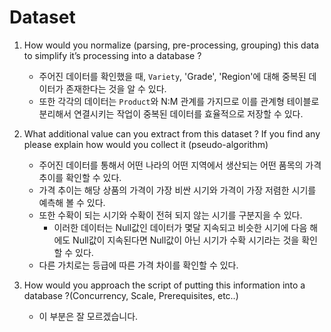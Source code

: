 # Dataset
1. How would you normalize (parsing, pre-processing, grouping) this data to simplify it’s processing into a database ?
   - 주어진 데이터를 확인했을 때, `Variety`, 'Grade', 'Region'에 대해 중복된 데이터가 존재한다는 것을 알 수 있다. 
   - 또한 각각의 데이터는 `Product`와 N:M 관계를 가지므로 이를 관계형 테이블로 분리해서 연결시키는 작업이 중복된 데이터를 효율적으로 저장할 수 있다.


2. What additional value can you extract from this dataset ? If you find any please explain how would you collect it (pseudo-algorithm)
   - 주어진 데이터를 통해서 어떤 나라의 어떤 지역에서 생산되는 어떤 품목의 가격 추이를 확인할 수 있다.
   - 가격 추이는 해당 상품의 가격이 가장 비싼 시기와 가격이 가장 저렴한 시기를 예측해 볼 수 있다.
   - 또한 수확이 되는 시기와 수확이 전혀 되지 않는 시기를 구분지을 수 있다.
     - 이러한 데이터는 Null값인 데이터가 몇달 지속되고 비슷한 시기에 다음 해에도 Null값이 지속된다면 Null값이 아닌 시기가 수확 시기라는 것을 확인할 수 있다.
   - 다른 가치로는 등급에 따른 가격 차이를 확인할 수 있다.


3. How would you approach the script of putting this information into a database ?(Concurrency, Scale, Prerequisites, etc..)
   - 이 부분은 잘 모르겠습니다.
